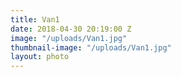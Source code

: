 ```yaml
---
title: Van1
date: 2018-04-30 20:19:00 Z
image: "/uploads/Van1.jpg"
thumbnail-image: "/uploads/Van1.jpg"
layout: photo
---
```


